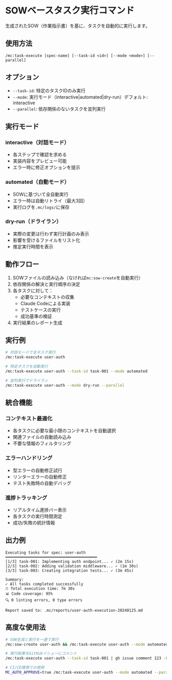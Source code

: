 # SOWベースタスク実行コマンド

生成されたSOW（作業指示書）を基に、タスクを自動的に実行します。

## 使用方法
```
/mc:task-execute [spec-name] [--task-id <id>] [--mode <mode>] [--parallel]
```

## オプション
- `--task-id`: 特定のタスクIDのみ実行
- `--mode`: 実行モード（interactive|automated|dry-run）デフォルト: interactive
- `--parallel`: 依存関係のないタスクを並列実行

## 実行モード
### interactive（対話モード）
- 各ステップで確認を求める
- 実装内容をプレビュー可能
- エラー時に修正オプションを提示

### automated（自動モード）
- SOWに基づいて全自動実行
- エラー時は自動リトライ（最大3回）
- 実行ログを`.mc/logs/`に保存

### dry-run（ドライラン）
- 実際の変更は行わず実行計画のみ表示
- 影響を受けるファイルをリスト化
- 推定実行時間を表示

## 動作フロー
1. SOWファイルの読み込み（なければ`mc:sow-create`を自動実行）
2. 依存関係の解決と実行順序の決定
3. 各タスクに対して：
   - 必要なコンテキストの収集
   - Claude Codeによる実装
   - テストケースの実行
   - 成功基準の検証
4. 実行結果のレポート生成

## 実行例
```bash
# 対話モードで全タスク実行
/mc:task-execute user-auth

# 特定タスクを自動実行
/mc:task-execute user-auth --task-id task-001 --mode automated

# 並列実行でドライラン
/mc:task-execute user-auth --mode dry-run --parallel
```

## 統合機能
### コンテキスト最適化
- 各タスクに必要な最小限のコンテキストを自動選択
- 関連ファイルの自動読み込み
- 不要な情報のフィルタリング

### エラーハンドリング
- 型エラーの自動修正試行
- リンターエラーの自動修正
- テスト失敗時の自動デバッグ

### 進捗トラッキング
- リアルタイム進捗バー表示
- 各タスクの実行時間測定
- 成功/失敗の統計情報

## 出力例
```
Executing tasks for spec: user-auth
━━━━━━━━━━━━━━━━━━━━━━━━━━━━━━━━━━━━━━━━
[1/3] task-001: Implementing auth endpoint... ✓ (2m 15s)
[2/3] task-002: Adding validation middleware... ✓ (1m 30s)
[3/3] task-003: Creating integration tests... ✓ (3m 45s)

Summary:
✓ All tasks completed successfully
⏱ Total execution time: 7m 30s
📊 Code coverage: 95%
🔍 0 linting errors, 0 type errors

Report saved to: .mc/reports/user-auth-execution-20240125.md
```

## 高度な使用法
```bash
# SOW生成と実行を一連で実行
/mc:sow-create user-auth && /mc:task-execute user-auth --mode automated

# 実行結果をGitHubイシューにコメント
/mc:task-execute user-auth --task-id task-001 | gh issue comment 123 -F -

# CI/CD環境での使用
MC_AUTO_APPROVE=true /mc:task-execute user-auth --mode automated --parallel
```